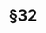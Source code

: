 ---
title: "§32"
draft: false
exceptions:
- info53j
memberstates:
- CZ
score: 3
compensation:
- 
remarks: |
 


link: "http://www.zakonyprolidi.cz/cs/2000-121#p32"
---